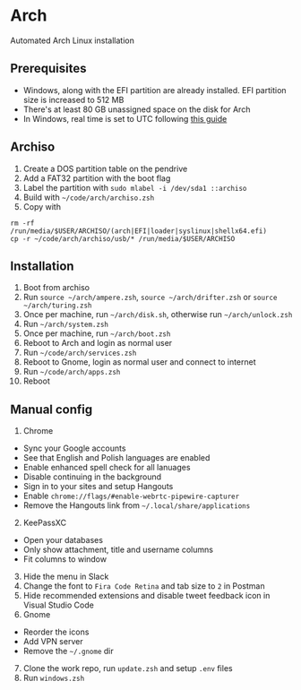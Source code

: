 # Arch

Automated Arch Linux installation

## Prerequisites

* Windows, along with the EFI partition are already installed. EFI partition size is increased to 512 MB
* There's at least 80 GB unassigned space on the disk for Arch
* In Windows, real time is set to UTC following [this guide](https://wiki.archlinux.org/index.php/Time#UTC_in_Windows)

## Archiso

1. Create a DOS partition table on the pendrive
2. Add a FAT32 partition with the boot flag
3. Label the partition with `sudo mlabel -i /dev/sda1 ::archiso`
4. Build with `~/code/arch/archiso.zsh`
5. Copy with
  ```
  rm -rf /run/media/$USER/ARCHISO/(arch|EFI|loader|syslinux|shellx64.efi)
  cp -r ~/code/arch/archiso/usb/* /run/media/$USER/ARCHISO
  ```

## Installation

1. Boot from archiso
2. Run `source ~/arch/ampere.zsh`, `source ~/arch/drifter.zsh` or `source ~/arch/turing.zsh`
3. Once per machine, run `~/arch/disk.sh`, otherwise run `~/arch/unlock.zsh`
4. Run `~/arch/system.zsh`
5. Once per machine, run `~/arch/boot.zsh`
6. Reboot to Arch and login as normal user
7. Run `~/code/arch/services.zsh`
8. Reboot to Gnome, login as normal user and connect to internet
9. Run `~/code/arch/apps.zsh`
10. Reboot

## Manual config

1. Chrome
  - Sync your Google accounts
  - See that English and Polish languages are enabled
  - Enable enhanced spell check for all lanuages
  - Disable continuing in the background
  - Sign in to your sites and setup Hangouts
  - Enable `chrome://flags/#enable-webrtc-pipewire-capturer`
  - Remove the Hangouts link from `~/.local/share/applications`
2. KeePassXC
  - Open your databases
  - Only show attachment, title and username columns
  - Fit columns to window
3. Hide the menu in Slack
4. Change the font to `Fira Code Retina` and tab size to `2` in Postman
5. Hide recommended extensions and disable tweet feedback icon in Visual Studio Code
6. Gnome
  - Reorder the icons
  - Add VPN server
  - Remove the `~/.gnome` dir
7. Clone the work repo, run `update.zsh` and setup `.env` files
8. Run `windows.zsh`

